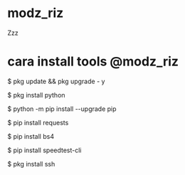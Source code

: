 # modz_riz
Zzz


# cara install tools @modz_riz

$ pkg update && pkg upgrade - y

$ pkg install python

$ python -m pip install --upgrade pip

$ pip install requests

$ pip install bs4

$ pip install speedtest-cli

$ pkg install ssh
